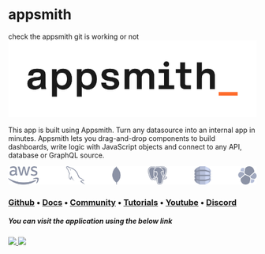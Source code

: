 # appsmith
check the appsmith git is working or not
![](https://raw.githubusercontent.com/appsmithorg/appsmith/release/static/appsmith_logo_primary.png)

This app is built using Appsmith. Turn any datasource into an internal app in minutes. Appsmith lets you drag-and-drop components to build dashboards, write logic with JavaScript objects and connect to any API, database or GraphQL source.

![](https://raw.githubusercontent.com/appsmithorg/appsmith/release/static/images/integrations.png)

### [Github](https://github.com/appsmithorg/appsmith) • [Docs](https://docs.appsmith.com/?utm_source=github&utm_medium=social&utm_content=appsmith_docs&utm_campaign=null&utm_term=appsmith_docs) • [Community](https://community.appsmith.com/) • [Tutorials](https://github.com/appsmithorg/appsmith/tree/update/readme#tutorials) • [Youtube](https://www.youtube.com/appsmith) • [Discord](https://discord.gg/rBTTVJp)

##### You can visit the application using the below link

###### [![](https://assets.appsmith.com/git-sync/Buttons.svg) ](https://erp-dev.anoralabs.com/applications/66e28094323ffe0be4cebbf6/pages/66e28094323ffe0be4cebbf9) [![](https://assets.appsmith.com/git-sync/Buttons2.svg)](https://erp-dev.anoralabs.com/applications/66e28094323ffe0be4cebbf6/pages/66e28094323ffe0be4cebbf9/edit)
